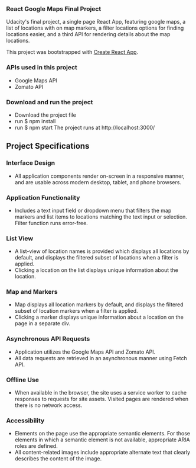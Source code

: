 ### React Google Maps Final Project

Udacity's final project, a single page React App, featuring google maps, a list of locations with on map markers, a filter locations options for finding locations easier, and a third API for rendering details about the map locations. 

This project was bootstrapped with [Create React App](https://github.com/facebook/create-react-app).

### APIs used in this project
- Google Maps API
- Zomato API

### Download and run the project
- Download the project file
- run $ npm install
- run $ npm start
The project runs at http://localhost:3000/

## Project Specifications

### Interface Design
- All application components render on-screen in a responsive manner, and are usable across modern desktop, tablet, and phone browsers.

### Application Functionality
- Includes a text input field or dropdown menu that filters the map markers and list items to locations matching the text input or selection. Filter function runs error-free.

### List View
- A list-view of location names is provided which displays all locations by default, and displays the filtered subset of locations when a filter is applied.
- Clicking a location on the list displays unique information about the location.

### Map and Markers
- Map displays all location markers by default, and displays the filtered subset of location markers when a filter is applied.
- Clicking a marker displays unique information about a location  on the page in a separate div.

### Asynchronous API Requests
- Application utilizes the Google Maps API and Zomato API.
- All data requests are retrieved in an asynchronous manner using Fetch API.


### Offline Use
- When available in the browser, the site uses a service worker to cache responses to requests for site assets. Visited pages are rendered when there is no network access.

### Accessibility
- Elements on the page use the appropriate semantic elements. For those elements in which a semantic element is not available, appropriate ARIA roles are defined.
- All content-related images include appropriate alternate text that clearly describes the content of the image.